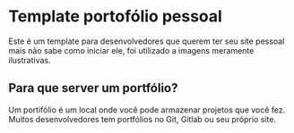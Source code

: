 
# Template portofólio pessoal 

Este é um template para desenvolvedores que querem ter seu site pessoal mais não sabe como iniciar ele, foi utilizado a imagens meramente ilustrativas.

## Para que server um portfólio?

Um portifólio é um local onde você pode armazenar projetos que você fez. Muitos desenvolvedores tem portfólios no Git, Gitlab ou seu próprio site.

